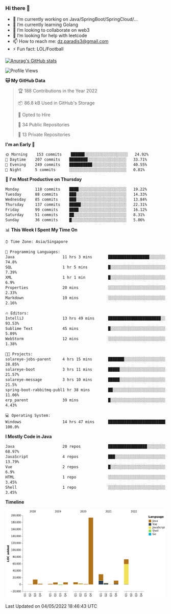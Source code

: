 ### Hi there 👋

- 🔭 I’m currently working on Java/SpringBoot/SpringCloud/...
- 🌱 I’m currently learning Golang
- 👯 I’m looking to collaborate on web3
- 🤔 I’m looking for help with leetcode
- 📫 How to reach me: dz.paradis3@gmail.com
- ⚡ Fun fact: LOL/Football

[![Anurag's GitHub stats](https://github-readme-stats.vercel.app/api?username=xiumu2017&show_icons=true&theme=radical)](https://github.com/anuraghazra/github-readme-stats)

<!--
**xiumu2017/xiumu2017** is a ✨ _special_ ✨ repository because its `README.md` (this file) appears on your GitHub profile.

Here are some ideas to get you started:

- 🔭 I’m currently working on ...
- 🌱 I’m currently learning ...
- 👯 I’m looking to collaborate on ...
- 🤔 I’m looking for help with ...
- 💬 Ask me about ...
- 📫 How to reach me: ...
- 😄 Pronouns: ...
- ⚡ Fun fact: ...
-->

<!--START_SECTION:waka-->
![Profile Views](http://img.shields.io/badge/Profile%20Views-0-blue)

**🐱 My GitHub Data** 

> 🏆 188 Contributions in the Year 2022
 > 
> 📦 86.8 kB Used in GitHub's Storage 
 > 
> 💼 Opted to Hire
 > 
> 📜 34 Public Repositories 
 > 
> 🔑 13 Private Repositories  
 > 
**I'm an Early 🐤** 

```text
🌞 Morning    153 commits    ██████░░░░░░░░░░░░░░░░░░░   24.92% 
🌆 Daytime    207 commits    ████████░░░░░░░░░░░░░░░░░   33.71% 
🌃 Evening    249 commits    ██████████░░░░░░░░░░░░░░░   40.55% 
🌙 Night      5 commits      ░░░░░░░░░░░░░░░░░░░░░░░░░   0.81%

```
📅 **I'm Most Productive on Thursday** 

```text
Monday       118 commits    ████░░░░░░░░░░░░░░░░░░░░░   19.22% 
Tuesday      88 commits     ███░░░░░░░░░░░░░░░░░░░░░░   14.33% 
Wednesday    85 commits     ███░░░░░░░░░░░░░░░░░░░░░░   13.84% 
Thursday     137 commits    █████░░░░░░░░░░░░░░░░░░░░   22.31% 
Friday       99 commits     ████░░░░░░░░░░░░░░░░░░░░░   16.12% 
Saturday     51 commits     ██░░░░░░░░░░░░░░░░░░░░░░░   8.31% 
Sunday       36 commits     █░░░░░░░░░░░░░░░░░░░░░░░░   5.86%

```


📊 **This Week I Spent My Time On** 

```text
⌚︎ Time Zone: Asia/Singapore

💬 Programming Languages: 
Java                     11 hrs 3 mins       ██████████████████░░░░░░░   74.8% 
SQL                      1 hr 5 mins         █░░░░░░░░░░░░░░░░░░░░░░░░   7.39% 
XML                      1 hr 1 min          █░░░░░░░░░░░░░░░░░░░░░░░░   6.9% 
Properties               20 mins             ░░░░░░░░░░░░░░░░░░░░░░░░░   2.33% 
Markdown                 19 mins             ░░░░░░░░░░░░░░░░░░░░░░░░░   2.16%

🔥 Editors: 
IntelliJ                 13 hrs 49 mins      ███████████████████████░░   93.53% 
Sublime Text             45 mins             █░░░░░░░░░░░░░░░░░░░░░░░░   5.09% 
WebStorm                 12 mins             ░░░░░░░░░░░░░░░░░░░░░░░░░   1.38%

🐱‍💻 Projects: 
solareye-jobs-parent     4 hrs 15 mins       ███████░░░░░░░░░░░░░░░░░░   28.85% 
solareye-boot            3 hrs 11 mins       █████░░░░░░░░░░░░░░░░░░░░   21.57% 
solareye-message         3 hrs 10 mins       █████░░░░░░░░░░░░░░░░░░░░   21.5% 
spring-boot-rabbitmq-publ1 hr 38 mins        ██░░░░░░░░░░░░░░░░░░░░░░░   11.06% 
erp_parent               39 mins             █░░░░░░░░░░░░░░░░░░░░░░░░   4.43%

💻 Operating System: 
Windows                  14 hrs 47 mins      █████████████████████████   100.0%

```

**I Mostly Code in Java** 

```text
Java                     20 repos            █████████████████░░░░░░░░   68.97% 
JavaScript               4 repos             ███░░░░░░░░░░░░░░░░░░░░░░   13.79% 
Vue                      2 repos             █░░░░░░░░░░░░░░░░░░░░░░░░   6.9% 
HTML                     1 repo              ░░░░░░░░░░░░░░░░░░░░░░░░░   3.45% 
Shell                    1 repo              ░░░░░░░░░░░░░░░░░░░░░░░░░   3.45%

```


**Timeline**

![Chart not found](https://raw.githubusercontent.com/xiumu2017/xiumu2017/main/charts/bar_graph.png) 


 Last Updated on 04/05/2022 18:46:43 UTC
<!--END_SECTION:waka-->

